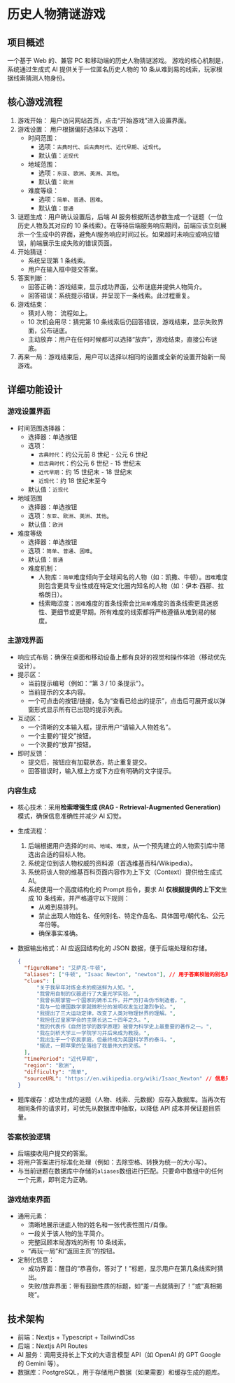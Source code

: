 # 历史人物猜谜游戏

## 项目概述

一个基于 Web 的、兼容 PC 和移动端的历史人物猜谜游戏。
游戏的核心机制是，系统通过生成式 AI 提供关于一位匿名历史人物的 10 条从难到易的线索，玩家根据线索猜测人物身份。

## 核心游戏流程

1. 游戏开始： 用户访问网站首页，点击“开始游戏”进入设置界面。
2. 游戏设置： 用户根据偏好选择以下选项：
   - 时间范围：
     - 选项：`古典时代`、`后古典时代`、`近代早期`、`近现代`。
     - 默认值：`近现代`
   - 地域范围：
     - 选项：`东亚`、`欧洲`、`美洲`、`其他`。
     - 默认值：`欧洲`
   - 难度等级：
     - 选项：`简单`、`普通`、`困难`。
     - 默认值：`普通`
3. 谜题生成：用户确认设置后，后端 AI 服务根据所选参数生成一个谜题（一位历史人物及其对应的 10 条线索）。在等待后端服务响应期间，前端应该立刻展示一个生成中的界面，避免AI服务响应时间过长。如果超时未响应或响应错误，前端展示生成失败的错误页面。
4. 开始猜谜：
    - 系统呈现第 1 条线索。
    - 用户在输入框中提交答案。
5. 答案判断：
    - 回答正确：游戏结束，显示成功界面，公布谜底并提供人物简介。
    - 回答错误：系统提示错误，并呈现下一条线索。此过程重复。
6. 游戏结束：
    - 猜对人物： 流程如上。
    - 10 次机会用尽：猜完第 10 条线索后仍回答错误，游戏结束，显示失败界面，公布谜底。
    - 主动放弃：用户在任何时候都可以选择“放弃”，游戏结束，直接公布谜底。
7. 再来一局：游戏结束后，用户可以选择以相同的设置或全新的设置开始新一局游戏。

## 详细功能设计

### 游戏设置界面

- 时间范围选择器：
  - 选择器：单选按钮
  - 选项：
    - `古典时代`：约公元前 8 世纪 - 公元 6 世纪
    - `后古典时代`：约公元 6 世纪 - 15 世纪末
    - `近代早期`：约 15 世纪末 - 18 世纪末
    - `近现代`：约 18 世纪末至今
  - 默认值：`近现代`
- 地域范围
  - 选择器：单选按钮
  - 选项：`东亚`、`欧洲`、`美洲`、`其他`。
  - 默认值：`欧洲`
- 难度等级
  - 选择器：单选按钮
  - 选项：`简单`、`普通`、`困难`。
  - 默认值：`普通`
  - 难度机制：
    - 人物库：`简单`难度倾向于全球闻名的人物（如：凯撒、牛顿）。`困难`难度则包含更具专业性或在特定文化圈内知名的人物（如：伊本·西那、拉格朗日）。
    - 线索晦涩度：`困难`难度的首条线索会比`简单`难度的首条线索更具迷惑性、更细节或更早期。所有难度的线索都将严格遵循从难到易的梯度。

### 主游戏界面

- 响应式布局：确保在桌面和移动设备上都有良好的视觉和操作体验（移动优先设计）。
- 提示区：
  - 当前提示编号（例如：“第 3 / 10 条提示”）。
  - 当前提示的文本内容。
  - 一个可点击的按钮/链接，名为“查看已给出的提示”，点击后可展开或以弹窗形式显示所有已出现的提示列表。
- 互动区：
  - 一个清晰的文本输入框，提示用户“请输入人物姓名”。
  - 一个主要的“提交”按钮。
  - 一个次要的“放弃”按钮。
- 即时反馈：
  - 提交后，按钮应有加载状态，防止重复提交。
  - 回答错误时，输入框上方或下方应有明确的文字提示。

### 内容生成

- 核心技术：采用**检索增强生成 (RAG - Retrieval-Augmented Generation)** 模式，确保信息准确性并减少 AI 幻觉。
- 生成流程：
    1. 后端根据用户选择的`时间`、`地域`、`难度`，从一个预先建立的人物索引库中筛选出合适的目标人物。
    2. 系统定位到该人物权威的资料源（首选维基百科/Wikipedia）。
    3. 系统将该人物的维基百科页面内容作为上下文（Context）提供给生成式 AI。
    4. 系统使用一个高度结构化的 Prompt 指令，要求 AI **仅根据提供的上下文**生成 10 条线索，并严格遵守以下规则：
        - 从难到易排列。
        - 禁止出现人物姓名、任何别名、特定作品名、具体国号/朝代名、公元年份等。
        - 确保事实准确。
- 数据输出格式：AI 应返回结构化的 JSON 数据，便于后端处理和存储。

    ```json
    {
      "figureName": "艾萨克·牛顿",
      "aliases": ["牛顿", "Isaac Newton", "newton"], // 用于答案校验的别名库
      "clues": [
          "关于我早年对炼金术的痴迷鲜为人知。",
          "我曾用自制的仪器进行了大量光学实验。",
          "我曾长期掌管一个国家的铸币工作，并严厉打击伪币制造者。",
          "我与一位德国数学家就微积分的发明权发生过激烈争论。",
          "我提出了三大运动定律，改变了人类对物理世界的理解。",
          "我担任过皇家学会的主席长达二十四年之久。",
          "我的代表作《自然哲学的数学原理》被誉为科学史上最重要的著作之一。",
          "我在剑桥大学三一学院学习并后来成为教授。",
          "我出生于一个农民家庭，但最终成为英国科学界的泰斗。",
          "据说，一颗苹果的坠落给了我最伟大的灵感。"
      ],
      "timePeriod": "近代早期",
      "region": "欧洲",
      "difficulty": "简单",
      "sourceURL": "https://en.wikipedia.org/wiki/Isaac_Newton" // 信息来源，便于核查
    }
    ```

- 题库缓存：成功生成的谜题（人物、线索、元数据）应存入数据库。当再次有相同条件的请求时，可优先从数据库中抽取，以降低 API 成本并保证题目质量。

### 答案校验逻辑

- 后端接收用户提交的答案。
- 将用户答案进行标准化处理（例如：去除空格、转换为统一的大小写）。
- 与当前谜题在数据库中存储的`aliases`数组进行匹配。只要命中数组中的任何一个元素，即判定为正确。

### 游戏结束界面

- 通用元素：
  - 清晰地展示谜底人物的姓名和一张代表性图片/肖像。
  - 一段关于该人物的生平简介。
  - 完整回顾本局游戏的所有 10 条线索。
  - “再玩一局”和“返回主页”的按钮。
- 定制化信息：
  - 成功界面：醒目的“恭喜你，答对了！”标题，显示用户在第几条线索时猜出。
  - 失败/放弃界面：带有鼓励性质的标题，如“差一点就猜到了！”或“真相揭晓”。

## 技术架构

- 前端：Nextjs + Typescript + TailwindCss
- 后端：Nextjs API Routes
- AI 服务：调用支持长上下文的大语言模型 API（如 OpenAI 的 GPT Google 的 Gemini 等）。
- 数据库：PostgreSQL，用于存储用户数据（如果需要）和缓存生成的题库。
